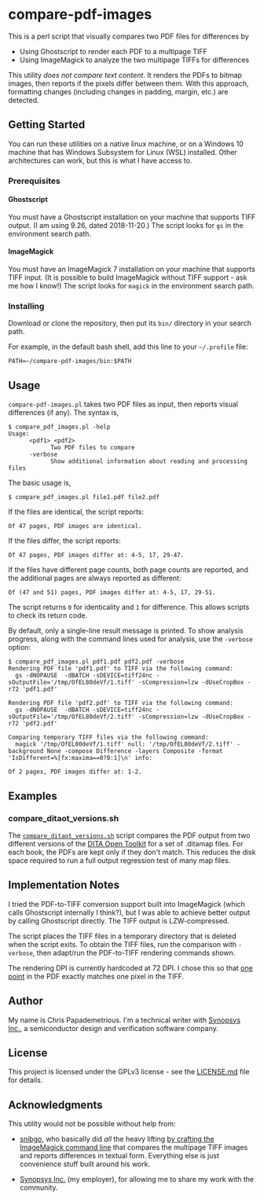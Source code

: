 # compare-pdf-images

This is a perl script that visually compares two PDF files for differences by

* Using Ghostscript to render each PDF to a multipage TIFF
* Using ImageMagick to analyze the two multipage TIFFs for differences

This utility _does not compare text content_. It renders the PDFs to bitmap images, then reports if the pixels differ between them. With this approach, formatting changes (including changes in padding, margin, etc.) are detected.

## Getting Started

You can run these utilities on a native linux machine, or on a Windows 10 machine that has Windows Subsystem for Linux (WSL) installed. Other architectures can work, but this is what I have access to.

### Prerequisites

#### Ghostscript

You must have a Ghostscript installation on your machine that supports TIFF output.
(I am using 9.26, dated 2018-11-20.)
The script looks for `gs` in the environment search path.

#### ImageMagick

You must have an ImageMagick 7 installation on your machine that supports TIFF input.
(It is possible to build ImageMagick without TIFF support - ask me how I know!)
The script looks for `magick` in the environment search path.

### Installing

Download or clone the repository, then put its `bin/` directory in your search path.

For example, in the default bash shell, add this line to your `~/.profile` file:

```
PATH=~/compare-pdf-images/bin:$PATH
```

## Usage

`compare-pdf-images.pl` takes two PDF files as input, then reports visual differences (if any). The syntax is,

```
$ compare_pdf_images.pl -help
Usage:
      <pdf1> <pdf2>
            Two PDF files to compare
      -verbose
            Show additional information about reading and processing files
```

The basic usage is,

`$ compare_pdf_images.pl file1.pdf file2.pdf`

If the files are identical, the script reports:

`Of 47 pages, PDF images are identical.`

If the files differ, the script reports:

`Of 47 pages, PDF images differ at: 4-5, 17, 29-47.`

If the files have different page counts, both page counts are reported, and the additional pages are always reported as different:

`Of (47 and 51) pages, PDF images differ at: 4-5, 17, 29-51.`

The script returns `0` for identicality and `1` for difference. This allows scripts to check its return code.

By default, only a single-line result message is printed. To show analysis progress, along with the command lines used for analysis, use the `-verbose` option:

```
$ compare_pdf_images.pl pdf1.pdf pdf2.pdf -verbose
Rendering PDF file 'pdf1.pdf' to TIFF via the following command:
  gs -dNOPAUSE  -dBATCH -sDEVICE=tiff24nc -sOutputFile='/tmp/OfEL80deVf/1.tiff' -sCompression=lzw -dUseCropBox -r72 'pdf1.pdf'

Rendering PDF file 'pdf2.pdf' to TIFF via the following command:
  gs -dNOPAUSE  -dBATCH -sDEVICE=tiff24nc -sOutputFile='/tmp/OfEL80deVf/2.tiff' -sCompression=lzw -dUseCropBox -r72 'pdf2.pdf'

Comparing temporary TIFF files via the following command:
  magick '/tmp/OfEL80deVf/1.tiff' null: '/tmp/OfEL80deVf/2.tiff' -background None -compose Difference -layers Composite -format 'IsDifferent=%[fx:maxima==0?0:1]\n' info:

Of 2 pages, PDF images differ at: 1-2.
```

## Examples

### compare_ditaot_versions.sh

The [`compare_ditaot_versions.sh`](examples/compare_ditaot_versions.sh) script compares the PDF output from two different versions of the [DITA Open Toolkit](https://www.dita-ot.org/) for a set of .ditamap files. For each book, the PDFs are kept only if they don't match. This reduces the disk space required to run a full output regression test of many map files.

## Implementation Notes

I tried the PDF-to-TIFF conversion support built into ImageMagick (which calls Ghostscript internally I think?), but I was able to achieve better output by calling Ghostscript directly. The TIFF output is LZW-compressed.

The script places the TIFF files in a temporary directory that is deleted when the script exits. To obtain the TIFF files, run the comparison with `-verbose`, then adapt/run the PDF-to-TIFF rendering commands shown.

The rendering DPI is currently hardcoded at 72 DPI. I chose this so that [one point](https://en.wikipedia.org/wiki/Point_(typography)) in the PDF exactly matches one pixel in the TIFF.

## Author

My name is Chris Papademetrious. I'm a technical writer with [Synopsys Inc.](https://www.synopsys.com/), a semiconductor design and verification software company.

## License

This project is licensed under the GPLv3 license - see the [LICENSE.md](LICENSE.md) file for details.

## Acknowledgments

This utility would not be possible without help from:

* [snibgo](https://github.com/snibgo), who basically did *all* the heavy lifting [by crafting the ImageMagick command line](https://github.com/ImageMagick/ImageMagick/discussions/3279) that compares the multipage TIFF images and reports differences in textual form. Everything else is just convenience stuff built around his work.

* [Synopsys Inc.](https://www.synopsys.com/) (my employer), for allowing me to share my work with the community.
